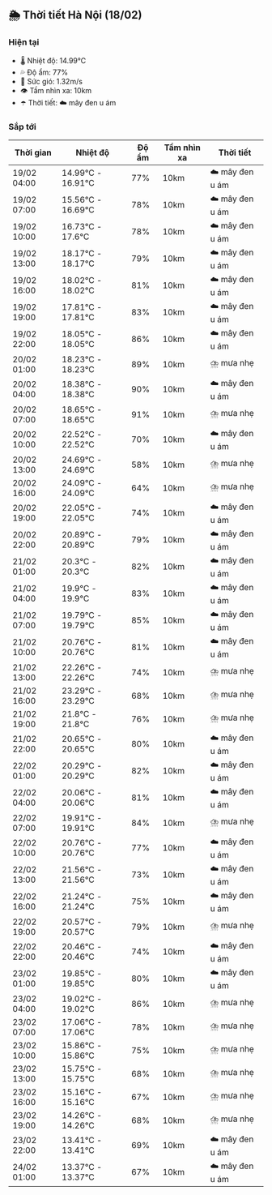 ## 🌦️ Thời tiết Hà Nội (18/02)

### Hiện tại

- 🌡️ Nhiệt độ: 14.99℃
- 💦 Độ ẩm: 77%
- 💨 Sức gió: 1.32m/s
- 👁️ Tầm nhìn xa: 10km
- ☂️ Thời tiết: ☁️ mây đen u ám

### Sắp tới

| Thời gian | Nhiệt độ | Độ ẩm | Tầm nhìn xa | Thời tiết |
| --- | --- | --- | --- | --- |
| 19/02 04:00 | 14.99℃ - 16.91℃ | 77% | 10km | ☁️ mây đen u ám |
| 19/02 07:00 | 15.56℃ - 16.69℃ | 78% | 10km | ☁️ mây đen u ám |
| 19/02 10:00 | 16.73℃ - 17.6℃ | 78% | 10km | ☁️ mây đen u ám |
| 19/02 13:00 | 18.17℃ - 18.17℃ | 79% | 10km | ☁️ mây đen u ám |
| 19/02 16:00 | 18.02℃ - 18.02℃ | 81% | 10km | ☁️ mây đen u ám |
| 19/02 19:00 | 17.81℃ - 17.81℃ | 83% | 10km | ☁️ mây đen u ám |
| 19/02 22:00 | 18.05℃ - 18.05℃ | 86% | 10km | ☁️ mây đen u ám |
| 20/02 01:00 | 18.23℃ - 18.23℃ | 89% | 10km | ⛈️ mưa nhẹ |
| 20/02 04:00 | 18.38℃ - 18.38℃ | 90% | 10km | ☁️ mây đen u ám |
| 20/02 07:00 | 18.65℃ - 18.65℃ | 91% | 10km | ⛈️ mưa nhẹ |
| 20/02 10:00 | 22.52℃ - 22.52℃ | 70% | 10km | ☁️ mây đen u ám |
| 20/02 13:00 | 24.69℃ - 24.69℃ | 58% | 10km | ⛈️ mưa nhẹ |
| 20/02 16:00 | 24.09℃ - 24.09℃ | 64% | 10km | ⛈️ mưa nhẹ |
| 20/02 19:00 | 22.05℃ - 22.05℃ | 74% | 10km | ☁️ mây đen u ám |
| 20/02 22:00 | 20.89℃ - 20.89℃ | 79% | 10km | ☁️ mây đen u ám |
| 21/02 01:00 | 20.3℃ - 20.3℃ | 82% | 10km | ☁️ mây đen u ám |
| 21/02 04:00 | 19.9℃ - 19.9℃ | 83% | 10km | ☁️ mây đen u ám |
| 21/02 07:00 | 19.79℃ - 19.79℃ | 85% | 10km | ☁️ mây đen u ám |
| 21/02 10:00 | 20.76℃ - 20.76℃ | 81% | 10km | ☁️ mây đen u ám |
| 21/02 13:00 | 22.26℃ - 22.26℃ | 74% | 10km | ⛈️ mưa nhẹ |
| 21/02 16:00 | 23.29℃ - 23.29℃ | 68% | 10km | ⛈️ mưa nhẹ |
| 21/02 19:00 | 21.8℃ - 21.8℃ | 76% | 10km | ⛈️ mưa nhẹ |
| 21/02 22:00 | 20.65℃ - 20.65℃ | 80% | 10km | ☁️ mây đen u ám |
| 22/02 01:00 | 20.29℃ - 20.29℃ | 82% | 10km | ☁️ mây đen u ám |
| 22/02 04:00 | 20.06℃ - 20.06℃ | 81% | 10km | ☁️ mây đen u ám |
| 22/02 07:00 | 19.91℃ - 19.91℃ | 84% | 10km | ⛈️ mưa nhẹ |
| 22/02 10:00 | 20.76℃ - 20.76℃ | 77% | 10km | ☁️ mây đen u ám |
| 22/02 13:00 | 21.56℃ - 21.56℃ | 73% | 10km | ☁️ mây đen u ám |
| 22/02 16:00 | 21.24℃ - 21.24℃ | 75% | 10km | ☁️ mây đen u ám |
| 22/02 19:00 | 20.57℃ - 20.57℃ | 79% | 10km | ⛈️ mưa nhẹ |
| 22/02 22:00 | 20.46℃ - 20.46℃ | 74% | 10km | ☁️ mây đen u ám |
| 23/02 01:00 | 19.85℃ - 19.85℃ | 80% | 10km | ☁️ mây đen u ám |
| 23/02 04:00 | 19.02℃ - 19.02℃ | 86% | 10km | ⛈️ mưa nhẹ |
| 23/02 07:00 | 17.06℃ - 17.06℃ | 78% | 10km | ⛈️ mưa nhẹ |
| 23/02 10:00 | 15.86℃ - 15.86℃ | 75% | 10km | ⛈️ mưa nhẹ |
| 23/02 13:00 | 15.75℃ - 15.75℃ | 68% | 10km | ⛈️ mưa nhẹ |
| 23/02 16:00 | 15.16℃ - 15.16℃ | 67% | 10km | ⛈️ mưa nhẹ |
| 23/02 19:00 | 14.26℃ - 14.26℃ | 68% | 10km | ⛈️ mưa nhẹ |
| 23/02 22:00 | 13.41℃ - 13.41℃ | 69% | 10km | ☁️ mây đen u ám |
| 24/02 01:00 | 13.37℃ - 13.37℃ | 67% | 10km | ☁️ mây đen u ám |
